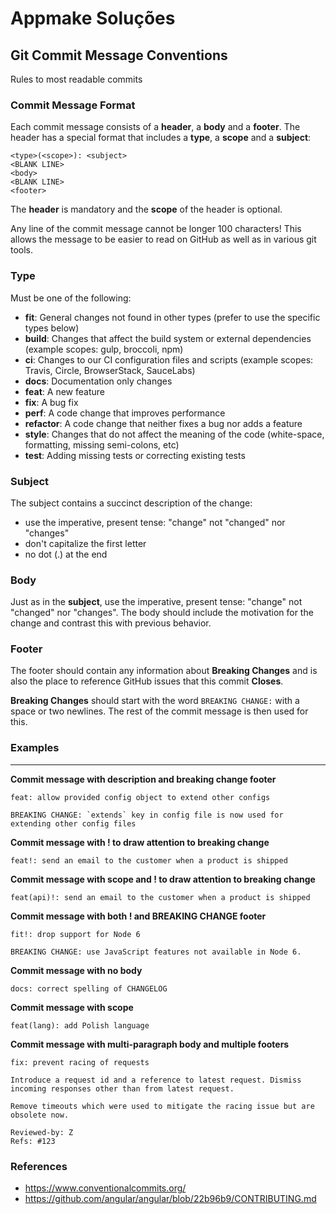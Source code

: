 # Appmake Soluções

## Git Commit Message Conventions

Rules to most readable commits

### Commit Message Format
Each commit message consists of a **header**, a **body** and a **footer**.  The header has a special
format that includes a **type**, a **scope** and a **subject**:

```
<type>(<scope>): <subject>
<BLANK LINE>
<body>
<BLANK LINE>
<footer>
```

The **header** is mandatory and the **scope** of the header is optional.

Any line of the commit message cannot be longer 100 characters! This allows the message to be easier
to read on GitHub as well as in various git tools.

### Type
Must be one of the following:

* **fit**: General changes not found in other types (prefer to use the specific types below)
* **build**: Changes that affect the build system or external dependencies (example scopes: gulp, broccoli, npm)
* **ci**: Changes to our CI configuration files and scripts (example scopes: Travis, Circle, BrowserStack, SauceLabs)
* **docs**: Documentation only changes
* **feat**: A new feature
* **fix**: A bug fix
* **perf**: A code change that improves performance
* **refactor**: A code change that neither fixes a bug nor adds a feature
* **style**: Changes that do not affect the meaning of the code (white-space, formatting, missing semi-colons, etc)
* **test**: Adding missing tests or correcting existing tests

### Subject
The subject contains a succinct description of the change:

* use the imperative, present tense: "change" not "changed" nor "changes"
* don't capitalize the first letter
* no dot (.) at the end

### Body
Just as in the **subject**, use the imperative, present tense: "change" not "changed" nor "changes".
The body should include the motivation for the change and contrast this with previous behavior.

### Footer
The footer should contain any information about **Breaking Changes** and is also the place to
reference GitHub issues that this commit **Closes**.

**Breaking Changes** should start with the word `BREAKING CHANGE:` with a space or two newlines. The rest of the commit message is then used for this.

### Examples
<hr>

**Commit message with description and breaking change footer**
```
feat: allow provided config object to extend other configs

BREAKING CHANGE: `extends` key in config file is now used for extending other config files
```

**Commit message with ! to draw attention to breaking change**
```
feat!: send an email to the customer when a product is shipped
```

**Commit message with scope and ! to draw attention to breaking change**
```
feat(api)!: send an email to the customer when a product is shipped
```

**Commit message with both ! and BREAKING CHANGE footer**
```
fit!: drop support for Node 6

BREAKING CHANGE: use JavaScript features not available in Node 6.
```

**Commit message with no body**
```
docs: correct spelling of CHANGELOG
```

**Commit message with scope**
```
feat(lang): add Polish language
```

**Commit message with multi-paragraph body and multiple footers**
```
fix: prevent racing of requests

Introduce a request id and a reference to latest request. Dismiss
incoming responses other than from latest request.

Remove timeouts which were used to mitigate the racing issue but are
obsolete now.

Reviewed-by: Z
Refs: #123
```

### References
* https://www.conventionalcommits.org/
* https://github.com/angular/angular/blob/22b96b9/CONTRIBUTING.md
